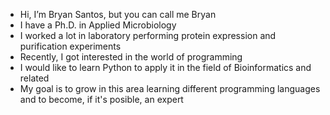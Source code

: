 - Hi, I’m Bryan Santos, but you can call me Bryan
- I have a Ph.D. in Applied Microbiology
- I worked a lot in laboratory performing protein expression and purification experiments
- Recently, I got interested in the world of programming
- I would like to learn Python to apply it in the field of Bioinformatics and related
- My goal is to grow in this area learning different programming languages and to become, if it's posible, an expert

<!---
b2y4nS/b2y4nS is a ✨ special ✨ repository because its `README.md` (this file) appears on your GitHub profile.
You can click the Preview link to take a look at your changes.
--->
